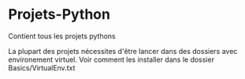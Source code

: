 # Projets-Python
Contient tous les projets pythons

La plupart des projets nécessites d'être lancer dans des dossiers avec environement virtuel. Voir comment les installer dans le dossier Basics/VirtualEnv.txt
